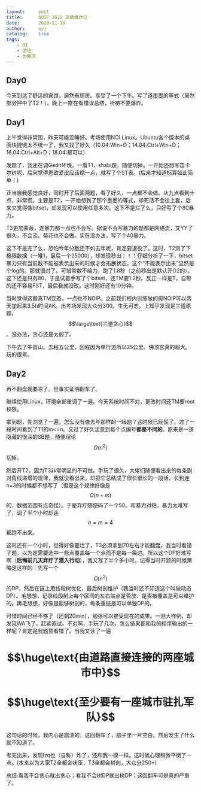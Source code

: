 ```yaml
---
layout:		post
title:		NOIP 2018 蒟蒻爆炸记
date:		2018-11-10
author:		wyj
catalog:	true
tags:
    - OI
    - 游记
    - 伪置顶
---
```


Day0
---

今天到达了舒适的宾馆，居然有厨房。享受了一个下午。写了道墨墨的等式（居然部分押中了T2！）。晚上一直在看错误总结，祈祷不要爆炸。

Day1
---

上午觉得非常困，昨天可能没睡好。考场使用NOI Linux。Ubuntu各个版本的桌面快捷键太不统一了，我又找了好久（10.04:Win+D；14.04:Ctrl+Win+D；16.04:Ctrl+Alt+D；18.04:都可以）

发题了，我还在调Gedit环境。一看T1，shabi题，随便切掉。一开始还想写笛卡尔树呢，后来觉得恩欧爱皮应该稳一点，就写了个ST表。(后来才知道标算如此简单！)

正当自我感觉良好，同时开了后面两题，看了好久，一点都不会做。从九点看到十点，非常慌。主要是T2，一开始想到了那个墨墨的等式，却死活不会往上套，后来又觉得像bitset，却发现可以使用任意多次。这下不是烂了么，只好写了个80暴力。

T3更加蒙蔽，连暴力都一点也不会写。据说不会写暴力的题都是网络流，又YY了很久，不会流。菊花也不会做。实在没办法，写了个40暴力。

这下不是完了么，恐怕今年分数还不如去年呢，肯定要退役了。这时，T2测了下极限数据（一堆1，最后一个25000），却发现秒出！！！仔细分析了一下，bitset暴力只有当前数不能被表示出来的时候才会拓展状态，这个“不能表示出来"显然是个log的。那就很对了。可惜常数不给力，跑了1.8秒（之前秒出是默认开O2的）。这下还是只有80，于是试着手写了个bitset，还TM要1.2秒。反正一样是T，自带的还不容易FST，最后我就没改。这时刚好还有10分钟。

当时觉得这题真TM变态，一点也不NOIP。之前我们校内训练做的假NOIP可以两天加起来3.5h时间AK。出考场发现大众分300。生无可恋。上知乎发现是三道原题、$$\large\text{三道贪心}$$。没办法，贪心还是太弱了。

下午去了牛首山。去程五公里，回程因为单行道所以25公里。佛顶宫真的超大。玩的很累。

Day2
---

再不翻盘就要凉了。但事实证明翻车了。

继续使用Linux，环境全部重调了一遍。今天系统时间不对，更改时间还TM要root权限。

拿到题，先浏览了一遍，怎么没有像去年那样的一眼题？这时候已经慌了。过了一段时间看到了T1的m<=n。又过了好久注意到每个点编号**都是不同的**。原来是一道隐藏的很深的SB题，随便理论$$O(n^2)$$切掉。

然后开T2，因为T3非常明显的不可做。手玩了很久，大佬们随便看出来的每条副对角线递增的规律，我就没看出来，却把它总结成了很长很长的一段话，长到连n=3的时候都不想写了（但是这个规律好像是$$O(n+m)$$的，数据范围有点奇怪）。于是弃疗随便码了一个50。和暴力对拍，暴力太难写了，调了半个小时却连$$n=m=4$$都跑不出来。

这时还有一个小时，觉得好像要烂了，T3必须拿到70左右才能翻盘。我当时看错了题，以为是需要选中一些点覆盖每一个点而不是每一条边。所以这个DP好难写啊（**后悔前几天弃疗了潜入行动**），我又写了半个多小时。记得当时开题的时候策略是这样的：先写一个$$O(n^2)$$的DP，然后在链上用线段树优化，最后树剖维护（我当时还不知道这个叫做动态DP）。毛想想，记录线段树上每个区间的左右端点是否放、是否被覆盖是可以维护的。再毛想想，好像是能够树剖的，每条重链是可以单独DP的。

可惜时间已经不够了（还剩20min），勉强可以接受现在的成果。一测大样例，却发现WA飞了，赶紧调试。不对啊，手玩了几次，怎么结果都和我的程序输出的一样呢？肯定是我题意看错了。当我又读了一遍
# $$\huge\text{由道路直接连接的两座城市中}$$
# $$\huge\text{至少要有一座城市驻扎军队}$$
这句话的时候，我内心是崩溃的。这回翻车了，脑子里一片空白。然后发生了什么就不知道了。

考完出来，发现lzq也（自称）炸了，还和我一模一样。这时候心理稍微平衡了一点。(本来以为大家T2全都会状压，T3全都会树剖，大众分250+)

总结:看我不会贪心就出贪心；看我不会树DP就出树DP；这回翻车可是真的严重了。
